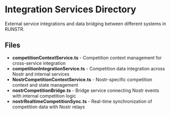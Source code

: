 # Integration Services Directory

External service integrations and data bridging between different systems in RUNSTR.

## Files

- **competitionContextService.ts** - Competition context management for cross-service integration
- **competitionIntegrationService.ts** - Competition data integration across Nostr and internal services
- **NostrCompetitionContextService.ts** - Nostr-specific competition context and state management
- **nostrCompetitionBridge.ts** - Bridge service connecting Nostr events with internal competition logic
- **nostrRealtimeCompetitionSync.ts** - Real-time synchronization of competition data with Nostr relays